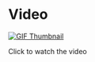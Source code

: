 # Video 
[![GIF Thumbnail](https://img.youtube.com/vi/F0_73V7DKgM/maxresdefault.jpg)](https://youtu.be/F0_73V7DKgM?si=iJpXyjEwbU__WW20)

Click to watch the video
